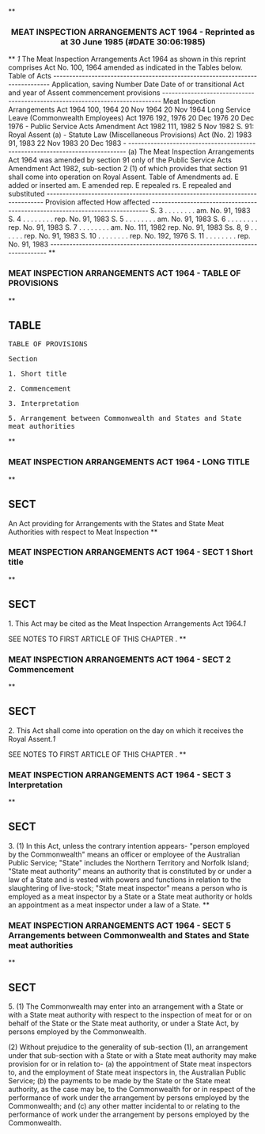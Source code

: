 **<b>

### <center><name>MEAT INSPECTION ARRANGEMENTS ACT 1964 - Reprinted as at 30 June 1985 (#DATE 30:06:1985) </name></center>
</b>** *1* The Meat Inspection Arrangements Act 1964 as shown in this reprint comprises Act No. 100, 1964 amended as indicated in the Tables below.<lf>                                  Table of Acts<lf> ----------------------------------------------------------------------------- <lf> Application, <lf>                                                                     saving<lf>                            Number     Date      Date of             or<lf> transitional <lf>     Act                    and year   of Assent commencement provisions<lf> ----------------------------------------------------------------------------- <lf>     Meat Inspection<lf>     Arrangements Act<lf>     1964                   100, 1964  20 Nov<lf>                                       1964      20 Nov 1964<lf>     Long Service Leave<lf>     (Commonwealth<lf>     Employees) Act 1976    192, 1976  20 Dec<lf>                                       1976      20 Dec 1976         -<lf>     Public Service Acts<lf>     Amendment Act 1982     111, 1982  5 Nov<lf>                                       1982      S. 91: Royal<lf>                                                 Assent (a)          -<lf>     Statute Law<lf>     (Miscellaneous<lf>     Provisions) Act<lf>     (No. 2) 1983           91, 1983   22 Nov<lf>                                       1983      20 Dec 1983         -<lf> ----------------------------------------------------------------------------- (a)  The Meat Inspection Arrangements Act 1964 was amended by section 91 only of the Public Service Acts Amendment Act 1982, sub-section 2 (1) of which provides that section 91 shall come into operation on Royal Assent.<lf>                               Table of Amendments<lf> ad. E added or inserted am. E amended rep. E repealed<lf>                          rs. E repealed and substituted<lf> ----------------------------------------------------------------------------- <lf>     Provision affected       How affected<lf> ----------------------------------------------------------------------------- <lf>     S. 3  . . . . . . . .    am. No. 91, 1983<lf>     S. 4  . . . . . . . .    rep. No. 91, 1983<lf>     S. 5  . . . . . . . .    am. No. 91, 1983<lf>     S. 6  . . . . . . . .    rep. No. 91, 1983<lf>     S. 7  . . . . . . . .    am. No. 111, 1982<lf>                              rep. No. 91, 1983<lf>     Ss. 8, 9  . . . . . .    rep. No. 91, 1983<lf>     S. 10 . . . . . . . .    rep. No. 192, 1976<lf>     S. 11 . . . . . . . .    rep. No. 91, 1983<lf> ----------------------------------------------------------------------------- </lf></lf></lf></lf></lf></lf></lf></lf></lf></lf></lf></lf></lf></lf></lf></lf></lf></lf></lf></lf></lf></lf></lf></lf></lf></lf></lf></lf></lf></lf></lf></lf></lf></lf></lf></lf></lf></lf></lf></lf></lf></lf>
**<b>

### <name>MEAT INSPECTION ARRANGEMENTS ACT 1964 - TABLE OF PROVISIONS </name>
</b>** 

## TABLE
<tables> <tt>                              TABLE OF PROVISIONS<lf> 

Section<lf> <p>  1\.  Short title<lf> <p>  2\.  Commencement<lf> <p>  3\.  Interpretation<lf> <p>  5\.  Arrangement between Commonwealth and States and State meat authorities<lf> <p></p></lf></p></lf></p></lf></p></lf></p></lf>
</lf></tt></tables>
**<b>

### <name>MEAT INSPECTION ARRANGEMENTS ACT 1964 - LONG TITLE </name>
</b>** 

## SECT
<sect> An Act providing for Arrangements with the States and State Meat Authorities with respect to Meat Inspection<lf> </lf></sect>
**<b>

### <name>MEAT INSPECTION ARRANGEMENTS ACT 1964 - SECT 1 Short title </name>
</b>** 

## SECT
<sect>   1\. This Act may be cited as the Meat Inspection Arrangements Act 1964.*1* 

SEE NOTES TO FIRST ARTICLE OF THIS CHAPTER . 
</sect>
**<b>

### <name>MEAT INSPECTION ARRANGEMENTS ACT 1964 - SECT 2 Commencement </name>
</b>** 

## SECT
<sect>   2\. This Act shall come into operation on the day on which it receives the Royal Assent.*1* 

SEE NOTES TO FIRST ARTICLE OF THIS CHAPTER . 
</sect>
**<b>

### <name>MEAT INSPECTION ARRANGEMENTS ACT 1964 - SECT 3 Interpretation </name>
</b>** 

## SECT
<sect>   3\. (1) In this Act, unless the contrary intention appears-<lf>   "person employed by the Commonwealth" means an officer or employee of the Australian Public Service;<lf>   "State" includes the Northern Territory and Norfolk Island;<lf>   "State meat authority" means an authority that is constituted by or under a law of a State and is vested with powers and functions in relation to the slaughtering of live-stock;<lf>   "State meat inspector" means a person who is employed as a meat inspector by a State or a State meat authority or holds an appointment as a meat inspector under a law of a State. </lf></lf></lf></lf></sect>
**<b>

### <name>MEAT INSPECTION ARRANGEMENTS ACT 1964 - SECT 5 Arrangements between Commonwealth and States and State meat authorities </name>
</b>** 

## SECT
<sect>   5\. (1) The Commonwealth may enter into an arrangement with a State or with a State meat authority with respect to the inspection of meat for or on behalf of the State or the State meat authority, or under a State Act, by persons employed by the Commonwealth. 

  (2) Without prejudice to the generality of sub-section (1), an arrangement under that sub-section with a State or with a State meat authority may make provision for or in relation to-<lf>   (a)  the appointment of State meat inspectors to, and the employment of State meat inspectors in, the Australian Public Service;<lf>   (b)  the payments to be made by the State or the State meat authority, as the case may be, to the Commonwealth for or in respect of the performance of work under the arrangement by persons employed by the Commonwealth; and<lf>   (c)  any other matter incidental to or relating to the performance of work under the arrangement by persons employed by the Commonwealth. <p></p></lf></lf></lf>
</sect>
